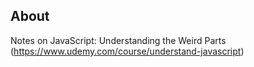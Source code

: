 ## About

Notes on JavaScript: Understanding the Weird Parts (https://www.udemy.com/course/understand-javascript)